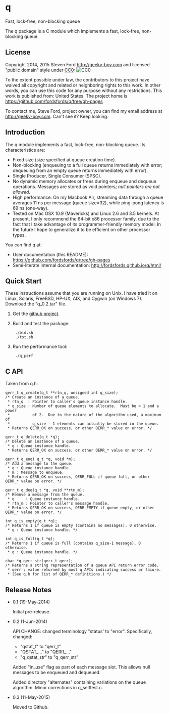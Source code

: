 # q
Fast, lock-free, non-blocking queue

The q package is a C module which implements a fast, lock-free, non-blocking queue.

## License

Copyright 2014, 2015 Steven Ford http://geeky-boy.com and licensed
"public domain" style under
[CC0](http://creativecommons.org/publicdomain/zero/1.0/): 
![CC0](https://licensebuttons.net/p/zero/1.0/88x31.png "CC0")

To the extent possible under law, the contributors to this project have
waived all copyright and related or neighboring rights to this work.
In other words, you can use this code for any purpose without any
restrictions.  This work is published from: United States.  The project home
is https://github.com/fordsfords/q/tree/gh-pages

To contact me, Steve Ford, project owner, you can find my email address
at http://geeky-boy.com.  Can't see it?  Keep looking.

## Introduction

The q module implements a fast, lock-free, non-blocking queue.  Its characteristics are:

* Fixed size (size specified at queue creation time).
* Non-blocking (enqueuing to a full queue returns immediately with error; dequeuing from an empty queue returns immediately with error).
* Single Producer, Single Consumer (SPSC).
* No dynamic memory allocates or frees during enqueue and dequeue operations.  Messages are stored as void pointers; _null pointers are not allowed_.
* High performance.  On my Macbook Air, streaming data through a queue averages 11 ns per message (queue size=32), while ping-pong latency is 69 ns (one-way).
* Tested on Mac OSX 10.9 (Mavericks) and Linux 2.6 and 3.5 kernels.  At present, I only recommend the 64-bit x86 processor family, due to the fact that I take advantage of its programmer-friendly memory model.  In the future I hope to generalize it to be efficient on other processor types.

You can find q at:

* User documentation (this README): https://github.com/fordsfords/q/tree/gh-pages
* Semi-literate internal documentation: http://fordsfords.github.io/q/html/

## Quick Start

These instructions assume that you are running on Unix.  I have tried it on Linux, Solaris, FreeBSD, HP-UX, AIX, and Cygwin (on Windows 7).
Download the "q_0.2.tar" file.

1. Get the [github project](https://github.com/fordsfords/q/tree/gh-pages).

2. Build and test the package:

        ./bld.sh
        ./tst.sh

3. Run the performance tool:

        ./q_perf

## C API

Taken from q.h:

```
qerr_t q_create(q_t **rtn_q, unsigned int q_size);
/* Create an instance of a queue.
 * rtn_q  : Pointer to caller's queue instance handle.
 * q_size : Number of queue elements to allocate.  Must be > 1 and a power
 *          of 2.  Due to the nature of the algorithm used, a maximum of
 *          q_size - 1 elements can actually be stored in the queue.
 * Returns QERR_OK on success, or other QERR_* value on error. */

qerr_t q_delete(q_t *q);
/* Delete an instance of a queue.
 * q : Queue instance handle.
 * Returns QERR_OK on success, or other QERR_* value on error. */

qerr_t q_enq( q_t *q, void *m);
/* Add a message to the queue.
 * q : Queue instance handle.
 * m : Message to enqueue.
 * Returns QERR_OK on success, QERR_FULL if queue full, or other QERR_* value on error. */

qerr_t q_deq(q_t *q, void **rtn_m);
/* Remove a message from the queue.
 * q     : Queue instance handle.
 * rtn_m : Pointer to caller's message handle.
 * Returns QERR_OK on success, QERR_EMPTY if queue empty, or other QERR_* value on error. */

int q_is_empty(q_t *q);
/* Returns 1 if queue is empty (contains no messages), 0 otherwise.
 * q : Queue instance handle. */

int q_is_full(q_t *q);
/* Returns 1 if queue is full (contains q_size-1 message), 0 otherwise.
 * q : Queue instance handle. */

char *q_qerr_str(qerr_t qerr);
/* Returns a string representation of a queue API return error code.
 * qerr : value returned by most q APIs indicating success or faiure.
 * (See q.h for list of QERR_* definitions.) */
```

## Release Notes

* 0.1 (19-May-2014)

    Initial pre-release.

* 0.2 (1-Jun-2014)

    API CHANGE: changed terminology "status' to "error".  Specifically, changed:

    * "qstat_t" to "qerr_t"
    * "QSTAT_..." to "QERR_..."
    * "q_qstat_str" to "q_qerr_str"

    Added "in_use" flag as part of each message slot.  This allows null messages to be enqueued and dequeued.

    Added directory "alternates" containing variations on the queue algorithm.
Minor corrections in q_selftest.c.

* 0.3 (11-May-2015)

    Moved to Github.
